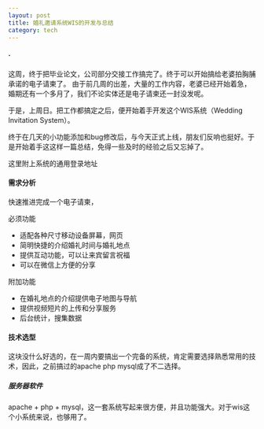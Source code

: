 ```yaml
---
layout: post
title: 婚礼邀请系统WIS的开发与总结
category: tech
---
```


#### ·

这周，终于把毕业论文，公司部分交接工作搞完了。终于可以开始搞给老婆拍胸脯承诺的电子请柬了。
由于前几周的出差，大量的工作内容，老婆已经开始着急，婚期还有一个多月了，我们不论实体还是电子请柬还一封没发呢。

于是，上周日。把工作都搞定之后，便开始着手开发这个WIS系统（Wedding Invitation System）。

终于在几天的小功能添加和bug修改后，与今天正式上线，朋友们反响也挺好。于是开始着手这这样一篇总结，免得一些及时的经验之后又忘掉了。

这里附上系统的通用登录地址



#### 需求分析

快速推进完成一个电子请柬，

必须功能

* 适配各种尺寸移动设备屏幕，网页
* 简明快捷的介绍婚礼时间与婚礼地点
* 提供互动功能，可以让来宾留言祝福
* 可以在微信上方便的分享

附加功能

* 在婚礼地点的介绍提供电子地图与导航
* 提供视频短片的上传和分享服务
* 后台统计，搜集数据


#### 技术选型

这块没什么好选的，在一周内要搞出一个完备的系统，肯定需要选择熟悉常用的技术，因此，之前搞过的apache php mysql成了不二选择。

##### 服务器软件
apache + php + mysql，这一套系统写起来很方便，并且功能强大。对于wis这个小系统来说，也够用了。
